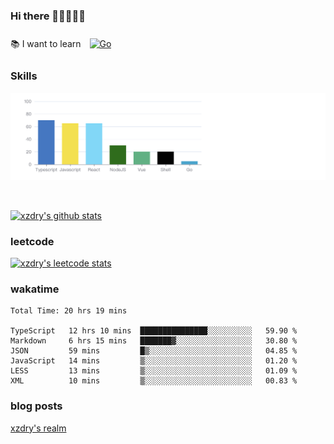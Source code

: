 ### Hi there 👋👋👋👋👋

 :books: I want to learn <a href="https://go.dev/" target="_blank"><img style="margin: 10px" src="https://profilinator.rishav.dev/skills-assets/go-original.svg" alt="Go" height="50" /></a>  

### Skills
![](img/2022-09-05-22-04-20.png)

<br />

[![xzdry's github stats](https://github-readme-stats.vercel.app/api?username=xzdry&count_private=true&show_icons=true&theme=vue)](https://github.com/xzdry)

### leetcode
[![xzdry's leetcode stats](https://leetcard.jacoblin.cool/xzdry-2?theme=light&font=Anek%20Kannada&site=cn)](https://leetcode.cn/u/xzdry-2/)

### wakatime
<!--START_SECTION:waka-->

```text
Total Time: 20 hrs 19 mins

TypeScript   12 hrs 10 mins  ███████████████░░░░░░░░░░   59.90 %
Markdown     6 hrs 15 mins   ███████▓░░░░░░░░░░░░░░░░░   30.80 %
JSON         59 mins         █▒░░░░░░░░░░░░░░░░░░░░░░░   04.85 %
JavaScript   14 mins         ▒░░░░░░░░░░░░░░░░░░░░░░░░   01.20 %
LESS         13 mins         ▒░░░░░░░░░░░░░░░░░░░░░░░░   01.09 %
XML          10 mins         ▒░░░░░░░░░░░░░░░░░░░░░░░░   00.83 %
```

<!--END_SECTION:waka-->

### blog posts
[xzdry's realm](https://www.justdry.net/)
